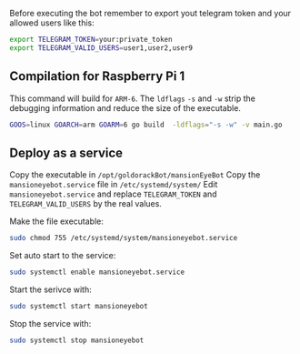 Before executing the bot remember to export yout telegram token and your allowed users like this:

```sh
export TELEGRAM_TOKEN=your:private_token
export TELEGRAM_VALID_USERS=user1,user2,user9
```

## Compilation for Raspberry Pi 1
This command will build for `ARM-6`. The `ldflags` `-s` and `-w` strip the debugging information and reduce the size of the executable.

```sh
GOOS=linux GOARCH=arm GOARM=6 go build  -ldflags="-s -w" -v main.go
```

## Deploy as a service
Copy the executable in `/opt/goldorackBot/mansionEyeBot`
Copy the `mansioneyebot.service` file in `/etc/systemd/system/`
Edit `mansioneyebot.service` and replace `TELEGRAM_TOKEN` and `TELEGRAM_VALID_USERS` by the real values.

Make the file executable:
```sh
sudo chmod 755 /etc/systemd/system/mansioneyebot.service
```

Set auto start to the service:
```sh
sudo systemctl enable mansioneyebot.service
```

Start the serivce with:
```sh
sudo systemctl start mansioneyebot
```

Stop the service with:
```sh
sudo systemctl stop mansioneyebot
```

